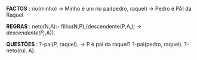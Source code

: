 
__FACTOS__ : rio(minho) -> Minho é um rio
             pai(pedro, raquel) -> Pedro é PAI da Raquel

__REGRAS__ : neto(N,A):- filho(N,P),(descendente(P,A,_);  ->  
descendente(P,_,A)).

__QUESTÕES__ : 
?-pai(P, raquel). -> P é pai da raquel?
?-pai(pedro, raquel).
?-neto(rui, A).
